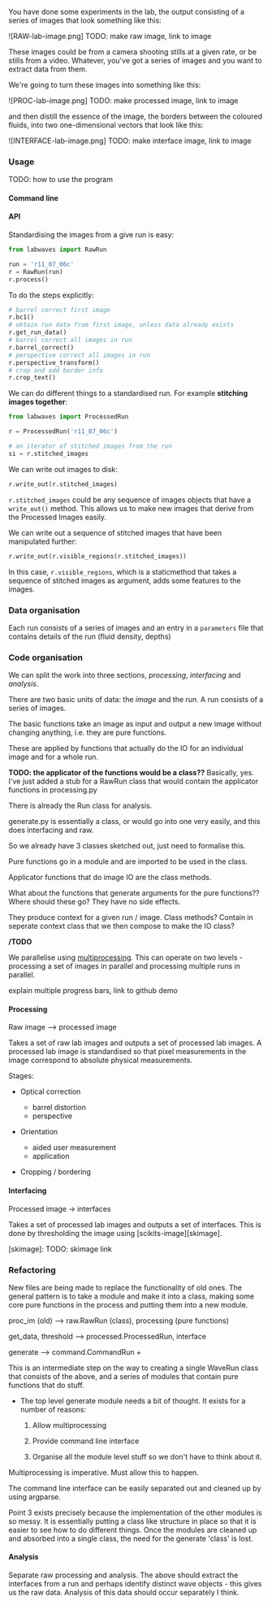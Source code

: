 You have done some experiments in the lab, the output consisting of
a series of images that look something like this:

![RAW-lab-image.png] TODO: make raw image, link to image

These images could be from a camera shooting stills at a given rate,
or be stills from a video. Whatever, you've got a series of images
and you want to extract data from them.

We're going to turn these images into something like this:

![PROC-lab-image.png] TODO: make processed image, link to image

and then distill the essence of the image, the borders between the
coloured fluids, into two one-dimensional vectors that look like
this:

![INTERFACE-lab-image.png] TODO: make interface image, link to image

### Usage ###

TODO: how to use the program

#### Command line

#### API

Standardising the images from a give run is easy:

```python
from labwaves import RawRun

run = 'r11_07_06c'
r = RawRun(run)
r.process()
```

To do the steps explicitly:

```python
# barrel correct first image
r.bc1()
# obtain run data from first image, unless data already exists
r.get_run_data()
# barrel correct all images in run
r.barrel_correct()
# perspective correct all images in run
r.perspective_transform()
# crop and add border info
r.crop_text()
```

We can do different things to a standardised run. For example
**stitching images together**:

```python
from labwaves import ProcessedRun

r = ProcessedRun('r11_07_06c')

# an iterator of stitched images from the run
si = r.stitched_images
```

We can write out images to disk:

```python
r.write_out(r.stitched_images)
```

`r.stitched_images` could be any sequence of images objects that
have a `write_out()` method. This allows us to make new images that
derive from the Processed Images easily.

We can write out a sequence of stitched images that have been
manipulated further:

```python
r.write_out(r.visible_regions(r.stitched_images))
```

In this case, `r.visible_regions`, which is a staticmethod that
takes a sequence of stitched images as argument, adds some features
to the images.


### Data organisation ###

Each run consists of a series of images and an entry in a
`parameters` file that contains details of the run (fluid density,
depths)

### Code organisation ###

We can split the work into three sections, *processing*,
*interfacing* and *analysis*. 

There are two basic units of data: the *image* and the *run*.
A run consists of a series of images.

The basic functions take an image as input and output a new image
without changing anything, i.e. they are pure functions.

These are applied by functions that actually do the IO for an
individual image and for a whole run.

**TODO: the applicator of the functions would be a class??**
Basically, yes. I've just added a stub for a RawRun class that would
contain the applicator functions in processing.py

There is already the Run class for analysis.

generate.py is essentially a class, or would go into one very
easily, and this does interfacing and raw.

So we already have 3 classes sketched out, just need to formalise
this.

Pure functions go in a module and are imported to be used in the
class.

Applicator functions that do image IO are the class methods.

What about the functions that generate arguments for the pure
functions?? Where should these go? They have no side effects.

They produce context for a given run / image. Class methods? 
Contain in seperate context class that we then compose to make the
IO class?

**/TODO**

We parallelise using [multiprocessing][]. This can operate on two
levels - processing a set of images in parallel and processing
multiple runs in parallel.

[multiprocessing]: http://docs.python.org/2/library/multiprocessing.html

explain multiple progress bars, link to github demo

#### Processing ####

Raw image --> processed image

Takes a set of raw lab images and outputs a set of processed lab
images. A processed lab image is standardised so that pixel
measurements in the image correspond to absolute physical
measurements.

Stages:

- Optical correction
    - barrel distortion
    - perspective

- Orientation
    - aided user measurement
    - application

- Cropping / bordering


#### Interfacing ####

Processed image -> interfaces
    
Takes a set of processed lab images and outputs a set of interfaces.
This is done by thresholding the image using
[scikits-image][skimage].

[skimage]: TODO: skimage link


### Refactoring ###

New files are being made to replace the functionality of old ones.
The general pattern is to take a module and make it into a class,
making some core pure functions in the process and putting them
into a new module.

proc\_im (old) --> raw.RawRun (class), processing (pure functions)

get\_data, threshold --> processed.ProcessedRun, interface

generate --> command.CommandRun +

This is an intermediate step on the way to creating a single WaveRun
class that consists of the above, and a series of modules that
contain pure functions that do stuff.

+ The top level generate module needs a bit of thought. It exists
  for a number of reasons:

    1) Allow multiprocessing

    2) Provide command line interface

    3) Organise all the module level stuff so we don't have to
       think about it.

Multiprocessing is imperative. Must allow this to happen.

The command line interface can be easily separated out and cleaned
up by using argparse.

Point 3 exists precisely because the implementation of the other
modules is so messy. It is essentially putting a class like
structure in place so that it is easier to see how to do different
things. Once the modules are cleaned up and absorbed into a single
class, the need for the generate 'class' is lost.


#### Analysis ####

Separate raw processing and analysis. The above should extract the
interfaces from a run and perhaps identify distinct wave objects -
this gives us the raw data. Analysis of this data should occur
separately I think.

